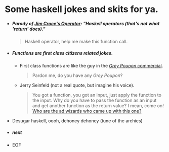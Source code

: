 # Some haskell jokes and skits for ya.

- ##### Parody of [Jim Croce's Operator](https://www.youtube.com/watch?v=3RA4MykPm4s): "Haskell operators (that's not what 'return' does)."

	> Haskell operator, help me make this function call.
	
- ##### Functions are first class citizens related jokes.
	- First class functions are like the guy in the [_Grey Poupon_ commercial](https://www.youtube.com/watch?v=uwOCOm9Z0YE).
	
		> Pardon me, do you have any _Grey Poupon_?
	
	- Jerry Seinfeld (not a real quote, but imagine his voice).
	
		> You got a function, you got an input, just apply the function to the input. Why do you have to pass the function as an input and get another function as the return value? I mean, come on! [Who are the ad wizards who came up with this one?](https://www.youtube.com/watch?v=A_pvFXbVlt8)
	
	
- Desugar haskell, oooh, dehoney dehoney (tune of the archies)

- ##### next

- EOF
